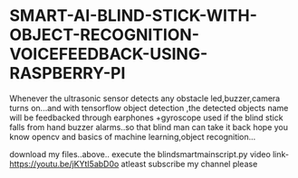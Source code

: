 # SMART-AI-BLIND-STICK-WITH-OBJECT-RECOGNITION-VOICEFEEDBACK-USING-RASPBERRY-PI
Whenever the ultrasonic sensor detects any obstacle led,buzzer,camera turns on...and with tensorflow object detection ,the detected objects name will be feedbacked through earphones +gyroscope used if the blind stick falls from hand buzzer alarms..so that blind man can take it back
hope you know opencv and basics of machine learning,object recognition...

download  my  files..above.. execute the blindsmartmainscript.py
video link-https://youtu.be/jKYtI5abD0o
atleast subscribe my channel please 
